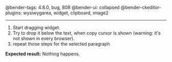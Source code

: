 @bender-tags: 4.8.0, bug, 808
@bender-ui: collapsed
@bender-ckeditor-plugins: wysiwygarea, widget, clipboard, image2

----

1. Start dragging widget.
1. Try to drop it below the text, when copy cursor is shown (warning: it's not shown in every browser).
1. repeat those steps for the selected paragraph

**Expected result:** Nothing happens.
